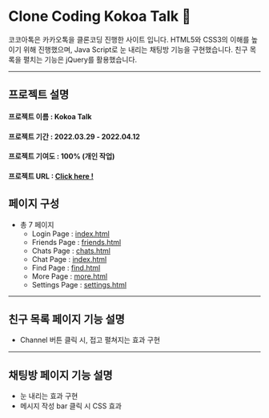 # **Clone Coding** Kokoa Talk 💛

코코아톡은 카카오톡을 클론코딩 진행한 사이트 입니다. HTML5와 CSS3의 이해를 높이기 위해 진행했으며, Java Script로 눈 내리는 채팅방 기능을 구현했습니다. 친구 목록을 펼치는 기능은 jQuery를 활용했습니다.

---

## **프로젝트 설명**

#### 프로젝트 이름 : Kokoa Talk

#### 프로젝트 기간 : 2022.03.29 - 2022.04.12

#### 프로젝트 기여도 : 100% (개인 작업)

#### 프로젝트 URL : [Click here !](https://yoonsungah.github.io/kokoa-clone-2022/friends.html)

## **페이지 구성**

- 총 7 페이지
  - Login Page : [index.html](https://yoonsungah.github.io/kokoa-clone-2022/index.html)
  - Friends Page : [friends.html](https://yoonsungah.github.io/kokoa-clone-2022/friends.html)
  - Chats Page : [chats.html](https://yoonsungah.github.io/kokoa-clone-2022/chats.html)
  - Chat Page : [index.html](https://yoonsungah.github.io/kokoa-clone-2022/chat.html)
  - Find Page : [find.html](https://yoonsungah.github.io/kokoa-clone-2022/find.html)
  - More Page : [more.html](https://yoonsungah.github.io/kokoa-clone-2022/more.html)
  - Settings Page : [settings.html](https://yoonsungah.github.io/kokoa-clone-2022/settings.html)

---

## **친구 목록 페이지 기능 설명**

- Channel 버튼 클릭 시, 접고 펼쳐지는 효과 구현

---

## **채팅방 페이지 기능 설명**

- 눈 내리는 효과 구현
- 메시지 작성 bar 클릭 시 CSS 효과
